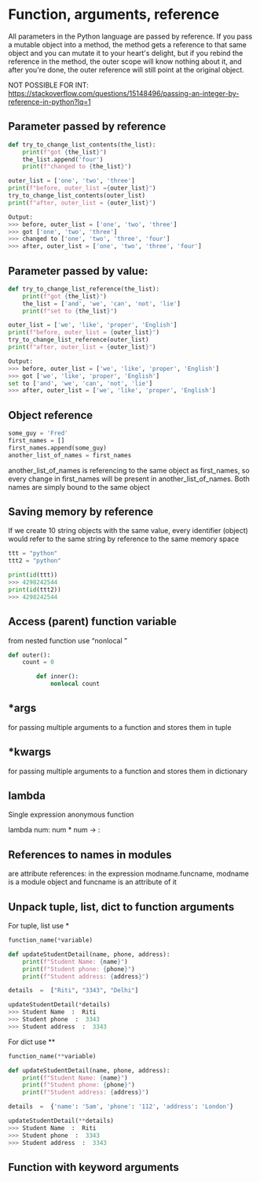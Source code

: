 
# Function, arguments, reference

All parameters in the Python language are passed by reference.
If you pass a mutable object into a method, the method gets a reference to that same object and you can mutate it to your heart's delight, but if you rebind the reference in the method, the outer scope will know nothing about it, and after you're done, the outer reference will still point at the original object.

NOT POSSIBLE FOR INT: https://stackoverflow.com/questions/15148496/passing-an-integer-by-reference-in-python?lq=1

## Parameter passed by reference
```python
def try_to_change_list_contents(the_list):
    print(f"got {the_list}")
    the_list.append('four')
    print(f"changed to {the_list}")

outer_list = ['one', 'two', 'three']
print(f"before, outer_list ={outer_list}")
try_to_change_list_contents(outer_list)
print(f"after, outer_list = {outer_list}")

Output:
>>> before, outer_list = ['one', 'two', 'three']  
>>> got ['one', 'two', 'three']  
>>> changed to ['one', 'two', 'three', 'four']  
>>> after, outer_list = ['one', 'two', 'three', 'four']
```

## Parameter passed by value:

     
```python    
def try_to_change_list_reference(the_list):
    print(f"got {the_list}")
    the_list = ['and', 'we', 'can', 'not', 'lie']
    print(f"set to {the_list}")

outer_list = ['we', 'like', 'proper', 'English']
print(f"before, outer_list = {outer_list}")
try_to_change_list_reference(outer_list)
print(f"after, outer_list = {outer_list}")

Output:
>>> before, outer_list = ['we', 'like', 'proper', 'English']  
>>> got ['we', 'like', 'proper', 'English']  
set to ['and', 'we', 'can', 'not', 'lie']  
>>> after, outer_list = ['we', 'like', 'proper', 'English']
```

## Object reference

```python
some_guy = 'Fred'
first_names = []
first_names.append(some_guy)
another_list_of_names = first_names
```
another_list_of_names is referencing to the same object as first_names, so every change in first_names will be present in another_list_of_names. Both names are simply bound to the same object

## Saving memory by reference
If we create 10 string objects with the same value, every identifier (object) would refer to the same string by reference to the same memory space
```python
ttt = "python"
ttt2 = "python"

print(id(ttt))
>>> 4298242544
print(id(ttt2))
>>> 4298242544
```

## Access (parent) function variable
from nested function use “nonlocal <variable>”
```python
def outer():
    count = 0

        def inner():
            nonlocal count
```

## *args
for passing multiple arguments to a function and stores them in tuple

  
## *kwargs
for passing multiple arguments to a function and stores them in dictionary

  
## lambda
Single expression anonymous function

lambda num: num * num -> <parameters>: <what to do with parameters>

  
## References to names in modules
are attribute references: in the expression modname.funcname, modname is a module object and funcname is an attribute of it

## Unpack tuple, list, dict to function arguments
For tuple, list  use *
```python
function_name(*variable)

def updateStudentDetail(name, phone, address):
    print(f"Student Name: {name}")
    print(f"Student phone: {phone}")
    print(f"Student address: {address}") 

details  =  ["Riti", "3343", "Delhi"]

updateStudentDetail(*details)
>>> Student Name  :  Riti
>>> Student phone  :  3343
>>> Student address  :  3343
```
For dict  use **
```python
function_name(**variable)

def updateStudentDetail(name, phone, address):
    print(f"Student Name: {name}")
    print(f"Student phone: {phone}")
    print(f"Student address: {address}") 

details  =  {'name': 'Sam', 'phone': '112', 'address': 'London'}

updateStudentDetail(**details)
>>> Student Name  :  Riti
>>> Student phone  :  3343
>>> Student address  :  3343
```
## Function with keyword arguments
<!--stackedit_data:
eyJoaXN0b3J5IjpbLTE1MjM2NTYwXX0=
-->